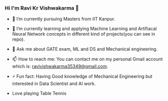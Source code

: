 ### Hi I'm Ravi Kr Vishwakarma 👋


- 🔭 I’m currently pursuing Masters from IIT Kanpur.
- 🌱 I’m currently learning and applying Machine Learning and Artifiacal Neural Network concepts in different kind of projects(you can see in repo). 
- 💬 Ask me about GATE exam, ML and DS and Mechanical engineering.
- 📫 How to reach me: You can contact me on my personal Gmail account which is: ravivishwakarma35349@gmail.com.
- ⚡ Fun fact: Having Good knowledge of Mechanical Engineering but interested in Data Scientist and AI work.

-  Love playing Table Tennis
